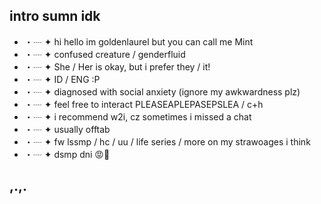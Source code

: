 ## intro sumn idk

* ・┈ ✦ hi hello im goldenlaurel but you can call me Mint
* ・┈ ✦ confused creature / genderfluid
* ・┈ ✦ She / Her is okay, but i prefer they / it!
* ・┈ ✦ ID / ENG :P
* ・┈ ✦ diagnosed with social anxiety (ignore my awkwardness plz)
* ・┈ ✦ feel free to interact PLEASEAPLEPASEPSLEA / c+h
* ・┈ ✦ i recommend w2i, cz sometimes i missed a chat
* ・┈ ✦ usually offtab
* ・┈ ✦ fw lssmp / hc / uu / life series / more on my strawoages i think
* ・┈ ✦ dsmp dni 😡🚫

## ,.,.
